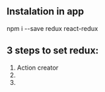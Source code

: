 ## Instalation in app
  npm i --save redux react-redux

## 3 steps to set redux:
  1. Action creator
  2.
  3.
